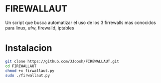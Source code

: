 # FIREWALLAUT
Un script que busca automatizar el uso de los 3 firrewalls mas conocidos para linux, ufw, firewalld, iptables

# Instalacion

```bash
git clone https://github.com/JJoosh/FIREWALLAUT.git
cd FIREWALLAUT
chmod +x firwallaut.py
sudo ./firwallaut.py 
```

